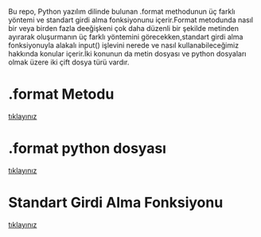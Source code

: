 Bu repo, Python yazılım dilinde bulunan .format methodunun üç farklı yöntemi ve standart girdi alma fonksiyonunu içerir.Format metodunda nasıl bir veya birden fazla deeğişkeni çok daha düzenli bir şekilde metinden ayırarak oluşurmanın üç farklı yöntemini görecekken,standart girdi alma fonksiyonuyla alakalı input() işlevini nerede ve nasıl kullanabileceğimiz hakkında konular içerir.İki konunun da metin dosyası ve python dosyaları olmak üzere iki çift dosya türü vardır.

# .format Metodu
<a href="https://github.com/lenoresdead/.format-ve-standart-girdi-alma-fonksiyonu/blob/88863008b4a9b5ba7f178d6f60e05273356504f9/.format%20Metodu.md">tıklayınız</a>

# .format python dosyası
<a href="https://github.com/lenoresdead/.format-ve-standart-girdi-alma-fonksiyonu/blob/fbae3af885ac89a48ea969e16be04f4a58be97ab/.formatmetodu.py">tıklayınız</a>

# Standart Girdi Alma Fonksiyonu
<a href="https://github.com/lenoresdead/.format-ve-standart-girdi-alma-fonksiyonu/blob/b2f13e87fa5fd6b2cf61a5a6ee2ce977fbcfefa2/standart%20girdi%20alma%20fonksiyonu.md">tıklayınız</a>
